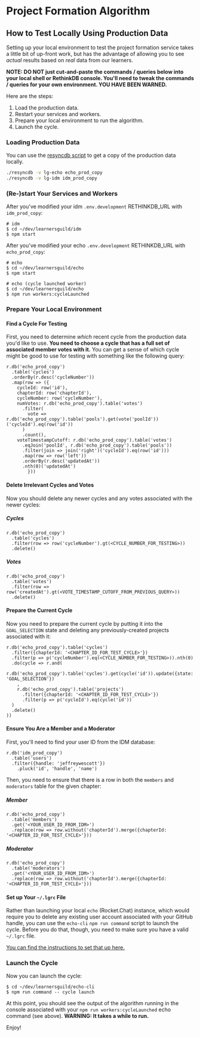 # Project Formation Algorithm

## How to Test Locally Using Production Data

Setting up your local environment to test the project formation service takes a little bit of up-front work, but has the advantage of allowing you to see _actual_ results based on _real_ data from our learners.

**NOTE: DO NOT just cut-and-paste the commands / queries below into your local shell or RethinkDB console. You'll need to tweak the commands / queries for your own environment. YOU HAVE BEEN WARNED.**

Here are the steps:

1. Load the production data.
2. Restart your services and workers.
3. Prepare your local environment to run the algorithm.
4. Launch the cycle.


### Loading Production Data

You can use the [resyncdb script](https://github.com/LearnersGuild/bin/blob/master/resyncdb) to get a copy of the production data locally.

```bash
./resyncdb -v lg-echo echo_prod_copy
./resyncdb -v lg-idm idm_prod_copy
```


### (Re-)start Your Services and Workers

After you've modified your idm `.env.development` RETHINKDB_URL with `idm_prod_copy`:

```
# idm
$ cd ~/dev/learnersguild/idm
$ npm start
```

After you've modified your echo `.env.development` RETHINKDB_URL with `echo_prod_copy`:

```
# echo
$ cd ~/dev/learnersguild/echo
$ npm start

# echo (cycle launched worker)
$ cd ~/dev/learnersguild/echo
$ npm run workers:cycleLaunched
```


### Prepare Your Local Environment

#### Find a Cycle For Testing

First, you need to determine _which_ recent cycle from the production data you'd like to use. **You need to choose a cycle that has a full set of associated member votes with it.** You can get a sense of which cycle might be good to use for testing with something like the following query:

```
r.db('echo_prod_copy')
  .table('cycles')
  .orderBy(r.desc('cycleNumber'))
  .map(row => ({
    cycleId: row('id'),
    chapterId: row('chapterId'),
    cycleNumber: row('cycleNumber'),
    numVotes: r.db('echo_prod_copy').table('votes')
      .filter(
        vote => r.db('echo_prod_copy').table('pools').get(vote('poolId'))('cycleId').eq(row('id'))
      )
      .count(),
    voteTimestampCutoff: r.db('echo_prod_copy').table('votes')
      .eqJoin('poolId', r.db('echo_prod_copy').table('pools'))
      .filter(join => join('right')('cycleId').eq(row('id')))
      .map(row => row('left'))
      .orderBy(r.desc('updatedAt'))
      .nth(0)('updatedAt')
        }))
```

#### Delete Irrelevant Cycles and Votes

Now you should delete any newer cycles and any votes associated with the newer cycles:

##### Cycles

```
r.db('echo_prod_copy')
  .table('cycles')
  .filter(row => row('cycleNumber').gt(<CYCLE_NUMBER_FOR_TESTING>))
  .delete()
```

##### Votes

```
r.db('echo_prod_copy')
  .table('votes')
  .filter(row => row('createdAt').gt(<VOTE_TIMESTAMP_CUTOFF_FROM_PREVIOUS_QUERY>))
  .delete()
```

#### Prepare the Current Cycle

Now you need to prepare the current cycle by putting it into the `GOAL_SELECTION` state and deleting any previously-created projects associated with it:

```
r.db('echo_prod_copy').table('cycles')
  .filter({chapterId: '<CHAPTER_ID_FOR_TEST_CYCLE>'})
  .filter(p => p('cycleNumber').eq(<CYCLE_NUMBER_FOR_TESTING>)).nth(0)
  .do(cycle => r.and(
    r.db('echo_prod_copy').table('cycles').get(cycle('id')).update({state: 'GOAL_SELECTION'})
    ,
    r.db('echo_prod_copy').table('projects')
      .filter({chapterId: '<CHAPTER_ID_FOR_TEST_CYCLE>'})
      .filter(p => p('cycleId').eq(cycle('id'))
  )
  .delete()
))
```

#### Ensure You Are a Member and a Moderator

First, you'll need to find your user ID from the IDM database:

```
r.db('idm_prod_copy')
  .table('users')
  .filter({handle: 'jeffreywescott'})
	.pluck('id', 'handle', 'name')
```

Then, you need to ensure that there is a row in both the `members` and `moderators` table for the given chapter:

##### Member

```
r.db('echo_prod_copy')
  .table('members')
  .get('<YOUR_USER_ID_FROM_IDM>')
  .replace(row => row.without('chapterId').merge({chapterId: '<CHAPTER_ID_FOR_TEST_CYCLE>'}))
```

##### Moderator

```
r.db('echo_prod_copy')
  .table('moderators')
  .get('<YOUR_USER_ID_FROM_IDM>')
  .replace(row => row.without('chapterId').merge({chapterId: '<CHAPTER_ID_FOR_TEST_CYCLE>'}))
```

#### Set up Your `~/.lgrc` File

Rather than launching your local `echo` (Rocket.Chat) instance, which would require you to delete any existing user account associated with your GitHub handle, you can use the `echo-cli` `npm run command` script to launch the cycle. Before you do that, though, you need to make sure you have a valid `~/.lgrc` file.

[You can find the instructions to set that up here.][echo-cli-lgrc]


### Launch the Cycle

Now you can launch the cycle:

```
$ cd ~/dev/learnersguild/echo-cli
$ npm run command -- cycle launch
```

At this point, you should see the output of the algorithm running in the console associated with your `npm run workers:cycleLaunched` echo command (see above). **WARNING: It takes a while to run.**

Enjoy!

<!-- external resources -->

[idm-backups]: https://app.compose.io/learners-guild-ltd/deployments/lg-idm/backups
[echo-backups]: https://app.compose.io/learners-guild-ltd/deployments/lg-echo/backups
[echo-cli-lgrc]: https://github.com/LearnersGuild/echo-cli#the-command-runner
